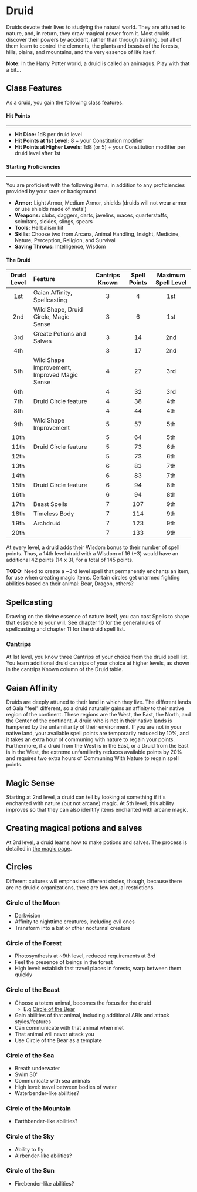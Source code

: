 # Druid

Druids devote their lives to studying the natural world. They are attuned to nature, and, in return, they draw magical power from it.  Most druids discover their powers by accident, rather than through training, but all of them learn to control the elements, the plants and beasts of the forests, hills, plains, and mountains, and the very essence of life itself.

**Note:** In the Harry Potter world, a druid is called an animagus.  Play with that a bit...

## Class Features

As a druid, you gain the following class features.

#### Hit Points
___
- **Hit Dice:** 1d8 per druid level
- **Hit Points at 1st Level:** 8 + your Constitution modifier
- **Hit Points at Higher Levels:** 1d8 (or 5) + your Constitution modifier per druid level after 1st

#### Starting Proficiencies
___
You are proficient with the following items, in addition to any proficiencies provided by your race or background.

- **Armor:** Light Armor, Medium Armor, shields (druids will not wear armor or use shields made of metal)
- **Weapons:** clubs, daggers, darts, javelins, maces, quarterstaffs, scimitars, sickles, slings, spears
- **Tools:** Herbalism kit
- **Skills:** Choose two from Arcana, Animal Handling, Insight, Medicine, Nature, Perception, Religion, and Survival
- **Saving Throws:** Intelligence, Wisdom

<div class='classTable wide'>

#### The Druid

Druid Level | Feature | Cantrips Known | Spell Points | Maximum Spell Level
:---: | :--- | :---: | :---: | :---:
1st | Gaian Affinity, Spellcasting | 3 | 4 | 1st
2nd | Wild Shape, Druid Circle, Magic Sense | 3 | 6 | 1st
3rd | Create Potions and Salves | 3 | 14 | 2nd
4th | | 3 | 17 | 2nd
5th | Wild Shape Improvement, Improved Magic Sense | 4 | 27 | 3rd
6th | | 4 | 32 | 3rd
7th | Druid Circle feature | 4 | 38 | 4th
8th | | 4 | 44 | 4th
9th | Wild Shape Improvement | 5 | 57 | 5th
10th | | 5 | 64 | 5th
11th | Druid Circle feature | 5 | 73 | 6th
12th | | 5 | 73 | 6th
13th | | 6 | 83 | 7th
14th | | 6 | 83 | 7th
15th | Druid Circle feature | 6 | 94 | 8th
16th | | 6 | 94 | 8th
17th | Beast Spells | 7 | 107 | 9th
18th | Timeless Body | 7 | 114 | 9th
19th | Archdruid | 7 | 123 | 9th
20th | | 7 | 133 | 9th
</div>

At every level, a druid adds their Wisdom bonus to their number of spell points.  Thus, a 14th level druid with a Wisdom of 16 (+3) would have an additional 42 points (14 x 3), for a total of 145 points.

**TODO:** Need to create a ~3rd level spell that permanently enchants an item, for use when creating magic items.
Certain circles get unarmed fighting abilities based on their animal: Bear, Dragon, others?

## Spellcasting

Drawing on the divine essence of nature itself, you can cast Spells to shape that essence to your will. See chapter 10 for the general rules of spellcasting and chapter 11 for the druid spell list.

### Cantrips

At 1st level, you know three Cantrips of your choice from the druid spell list. You learn additional druid cantrips of your choice at higher levels, as shown in the cantrips Known column of the Druid table.

## Gaian Affinity

Druids are deeply attuned to their land in which they live.  The different lands of Gaia "feel" different, so a druid naturally gains an affinity to their native region of the continent.  These regions are the West, the East, the North, and the Center of the continent.  A druid who is not in their native lands is hampered by the unfamiliarity of their environment.  If you are not in your native land, your available spell points are temporarily reduced by 10%, and it takes an extra hour of communing with nature to regain your points.  Furthermore, if a druid from the West is in the East, or a Druid from the East is in the West, the extreme unfamiliarity reduces available points by 20% and requires two extra hours of Communing With Nature to regain spell points.

## Magic Sense

Starting at 2nd level, a druid can tell by looking at something if it's enchanted with nature (but not arcane) magic.  At 5th level, this ability improves so that they can also identify items enchanted with arcane magic.

## Creating magical potions and salves

At 3rd level, a druid learns how to make potions and salves.  The process is detailed in [the magic page](magic.md).

## Circles

Different cultures will emphasize different circles, though, because there are no druidic organizations, there are few actual restrictions.

### Circle of the Moon

* Darkvision
* Affinity to nighttime creatures, including evil ones
* Transform into a bat or other nocturnal creature

### Circle of the Forest

* Photosynthesis at ~9th level, reduced requirements at 3rd
* Feel the presence of beings in the forest
* High level: establish fast travel places in forests, warp between them quickly

### Circle of the Beast

* Choose a totem animal, becomes the focus for the druid
  * E.g [Circle of the Bear](https://drive.google.com/file/d/0ByuMtiayU2p2bm9xNkJkMVhJSjg/view?usp=sharing)
* Gain abilities of that animal, including additional ABIs and attack styles/features
* Can communicate with that animal when met
* That animal will never attack you
* Use Circle of the Bear as a template

### Circle of the Sea

* Breath underwater
* Swim 30'
* Communicate with sea animals
* High level: travel between bodies of water
* Waterbender-like abilities?

### Circle of the Mountain

* Earthbender-like abilities?

### Circle of the Sky

* Ability to fly
* Airbender-like abilities?

### Circle of the Sun

* Firebender-like abilities?

